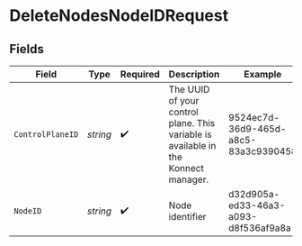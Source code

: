 # DeleteNodesNodeIDRequest


## Fields

| Field                                                                              | Type                                                                               | Required                                                                           | Description                                                                        | Example                                                                            |
| ---------------------------------------------------------------------------------- | ---------------------------------------------------------------------------------- | ---------------------------------------------------------------------------------- | ---------------------------------------------------------------------------------- | ---------------------------------------------------------------------------------- |
| `ControlPlaneID`                                                                   | *string*                                                                           | :heavy_check_mark:                                                                 | The UUID of your control plane. This variable is available in the Konnect manager. | 9524ec7d-36d9-465d-a8c5-83a3c9390458                                               |
| `NodeID`                                                                           | *string*                                                                           | :heavy_check_mark:                                                                 | Node identifier                                                                    | d32d905a-ed33-46a3-a093-d8f536af9a8a                                               |